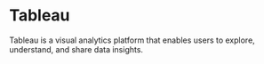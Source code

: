 # Tableau
Tableau is a visual analytics platform that enables users to explore, understand, and share data insights.
